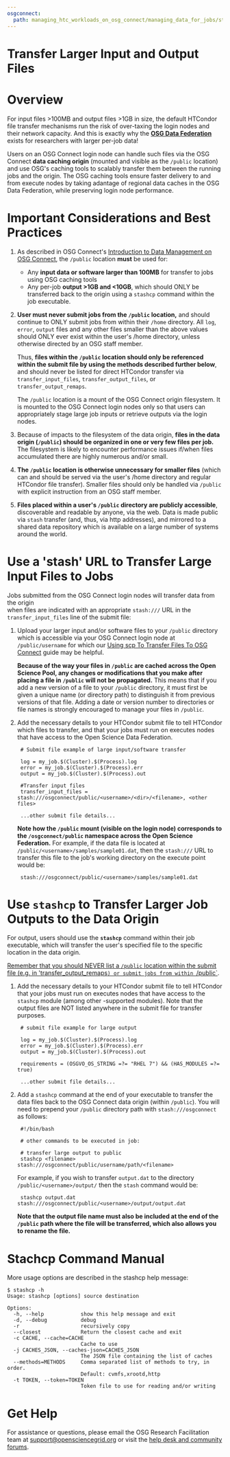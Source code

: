 ```yaml
---
osgconnect:
  path: managing_htc_workloads_on_osg_connect/managing_data_for_jobs/stashcache.md
---
```


Transfer Larger Input and Output Files 
====================================



# Overview

For input files >100MB and output files >1GB in size, the default HTCondor file transfer mechanisms
run the risk of over-taxing the login nodes and their network capacity. And this is exactly why the 
**[OSG Data Federation](https://opensciencegrid.org/about/osdf/)** exists for researchers with larger 
per-job data!

Users on an
OSG Connect login node can handle such files via the OSG Connect **data caching origin** 
(mounted and visible as the `/public` location) and use OSG's caching tools to 
scalably transfer them between the running jobs and the origin. 
The OSG caching tools ensure faster delivery to and from execute nodes by taking adantage of 
regional data caches in the OSG Data Federation, while preserving login node performance.

# Important Considerations and Best Practices

1. As described in OSG Connect's [Introduction to Data Management on OSG Connect](https://support.opensciencegrid.org/support/solutions/articles/12000002985), 
the `/public` location **must** be used for:

	- Any **input data or software larger than 100MB** for 
	transfer to jobs using OSG caching tools
	- Any per-job **output >1GB and <10GB**, which 
	should ONLY be transferred back to the origin using a `stashcp` command within the job executable. 

2. **User must never submit jobs from the `/public` location,** and should continue to 
ONLY submit jobs from within their `/home` directory. All `log`, `error`, `output` 
files and any other files smaller than the above values should ONLY ever
exist within the user's /home directory, unless otherwise directed by an OSG staff member. 

	Thus, **files within the `/public` location should only be referenced within 
	the submit file by using the methods described further below**, and should 
	never be listed for direct HTCondor transfer via `transfer_input_files`, 
	`transfer_output_files`, or `transfer_output_remaps`.
	
	The `/public` location is a mount of the OSG Connect origin filesystem. It is mounted to the 
	OSG Connect login nodes only so that users can appropriately stage large job inputs or retrieve outputs via 
	the login nodes.

3. Because of impacts to the filesystem of the data origin, **files in the data origin (`/public`) should 
be organized in one or very few files per job.** The filesystem is likely to encounter performance issues 
if/when files accumulated there are highly numerous and/or small.

4. **The `/public` location is otherwise unnecessary for smaller files** (which can and should be served 
via the user's /home directory and regular HTCondor file transfer). Smaller files should only be handled 
via `/public` with explicit instruction from an OSG staff member.

5. **Files placed within a user's `/public` directory are publicly accessible**, 
discoverable and readable by anyone, via the web. Data is made public via `stash` 
transfer (and, thus, via http addresses), and mirrored to a shared data repository 
which is available on a large number of systems around the world.


# Use a 'stash' URL to Transfer Large Input Files to Jobs 

Jobs submitted from the OSG Connect login nodes will transfer data from the origin  
when files are indicated with an appropriate `stash:///` URL in the `transfer_input_files` line 
of the submit file:

1. Upload your larger input and/or software files to your `/public` directory 
which is accessible via your OSG Connect login node at `/public/username` 
for which our 
[Using scp To Transfer Files To OSG Connect](https://support.opensciencegrid.org/support/solutions/articles/5000634376) 
guide may be helpful.

	**Because of the way your files in `/public` are cached across the Open Science Pool, 
	any changes or modifications that you make after placing a file in `/public`
	will not be propagated.** This means that if you add a new version 
	of a file to your `/public` directory, it must first be given a unique name (or directory path)
	to distinguish it from previous versions of that file. Adding a date or 
	version number to directories or file names is strongly encouraged to manage your files in 
	`/public`.

2. Add the necessary details to your HTCondor submit file to tell 
HTCondor which files to transfer, and that your jobs must run on executes nodes that 
have access to the Open Science Data Federation.

		# Submit file example of large input/software transfer
		
		log = my_job.$(Cluster).$(Process).log
		error = my_job.$(Cluster).$(Process).err
		output = my_job.$(Cluster).$(Process).out
		
		#Transfer input files
		transfer_input_files = stash:///osgconnect/public/<username>/<dir>/<filename>, <other files>
		
		...other submit file details...

	
	**Note how the `/public` mount (visible on the login node) corresponds to the `/osgconnect/public` namespace 
	across the Open Science Federation.** For example, if the data file is located at 
	`/public/<username>/samples/sample01.dat`, then the `stash:///` URL to 
	transfer this file to the job's working directory on the execute point would be:

		stash:///osgconnect/public/<username>/samples/sample01.dat

# Use `stashcp` to Transfer Larger Job Outputs to the Data Origin

For output, users should use the **`stashcp`** command within their job executable, 
which will transfer the user's specified file to the specific location in the data origin. 

[Remember that you should NEVER list a `/public` location
within the submit file (e.g. in 'transfer_output_remaps`) or submit jobs from within `/public`](https://support.opensciencegrid.org/support/solutions/articles/12000002985).

1. Add the necessary details to your HTCondor submit file to tell 
HTCondor that your jobs must run on executes nodes that 
have access to the `stashcp` module (among other 
-supported modules). Note that the output files 
are NOT listed anywhere in the submit file for transfer purposes.

		# submit file example for large output
		
		log = my_job.$(Cluster).$(Process).log
		error = my_job.$(Cluster).$(Process).err
		output = my_job.$(Cluster).$(Process).out
		
		requirements = (OSGVO_OS_STRING =?= "RHEL 7") && (HAS_MODULES =?= true)
		
		...other submit file details...

2. Add a `stashcp` command at the end of your executable to transfer the data files back to the OSG Connect data origin (within `/public`). You will 
need to prepend your `/public` directory path with `stash:///osgconnect` as follows:

		#!/bin/bash
	
		# other commands to be executed in job: 
		
		# transfer large output to public
		stashcp <filename> stash:///osgconnect/public/username/path/<filename>

	For example, if you wish to transfer `output.dat` to the directory 
	`/public/<username>/output/` then the `stash` command would be:

		stashcp output.dat stash:///osgconnect/public/<username>/output/output.dat

	**Note that the output file name must also be included at the end of the 
	`/public` path where the file will be transferred, which also allows you to rename the file.**

<!--
As described in [Important Considerations](#important-considerations), 
once a file is added to `/public` any changes and modifications made 
to the file will not be propagated due to caching. In the event that your 
jobs need to be resubmitted or restarted, we strongly recommend that your 
larger ouptut files be given unique names in `/public`. If your jobs aren't already 
structured to provide unique output filenames, one option is to include 
[epoch](https://en.wikipedia.org/wiki/Unix_time) time in the output file name 
using the following example:

	#!/bin/bash
	
	# commands to be executed in job     
	
	# transfer large output to public
	# add epoch time to output file name to make unqiue
	unique=`date +%s`
	stashcp file_name stash:///osgconnect/public/username/path/$unique.file_name
	
If you would instead like a more detailed date and time stamp added to the 
file name, you can modify the `date` command. One alternative to consider is 
``unique=`date +"%Y-%m-%d.%H-%M-%S"` `` which will set `unique` to 
`year-month-day.hour-minute-seconds`.
--->

# Stachcp Command Manual

More usage options are described in the stashcp help message:

	$ stashcp -h
	Usage: stashcp [options] source destination

	Options:
	  -h, --help            show this help message and exit
	  -d, --debug           debug
	  -r                    recursively copy
	  --closest             Return the closest cache and exit
	  -c CACHE, --cache=CACHE
							Cache to use
	  -j CACHES_JSON, --caches-json=CACHES_JSON
							The JSON file containing the list of caches
	  --methods=METHODS     Comma separated list of methods to try, in order.
							Default: cvmfs,xrootd,http
	  -t TOKEN, --token=TOKEN
							Token file to use for reading and/or writing

# Get Help

For assistance or questions, please email the OSG Research Facilitation team 
at [support@opensciencegrid.org](mailto:support@opensciencegrid.org) or visit 
the [help desk and community forums](http://support.opensciencegrid.org).